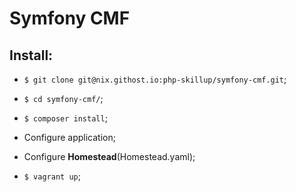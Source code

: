 Symfony CMF
========================

Install:
--------------

  * `$ git clone git@nix.githost.io:php-skillup/symfony-cmf.git`;

  * `$ cd symfony-cmf/`;

  * `$ composer install`;

  * Configure application;

  * Configure **Homestead**(Homestead.yaml);

  * `$ vagrant up`;

